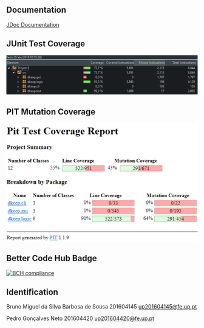 ## Documentation

[JDoc Documentation](https://web.fe.up.pt/~up201604145/)

## JUnit Test Coverage

![JUnit Test Coverage](coverage.png)

## PIT Mutation Coverage

![PIT Test Coverage](mutations.png)

## Better Code Hub Badge

[![BCH compliance](https://bettercodehub.com/edge/badge/Rekicho/LPOO1718_T5G4?branch=master&token=cafb5761456253134785699a4ad0a42665a7b35e)](https://bettercodehub.com/)

## Identification

Bruno Miguel da Silva Barbosa de Sousa 201604145 up201604145@fe.up.pt

Pedro	Gonçalves	Neto 201604420 up201604420@fe.up.pt
